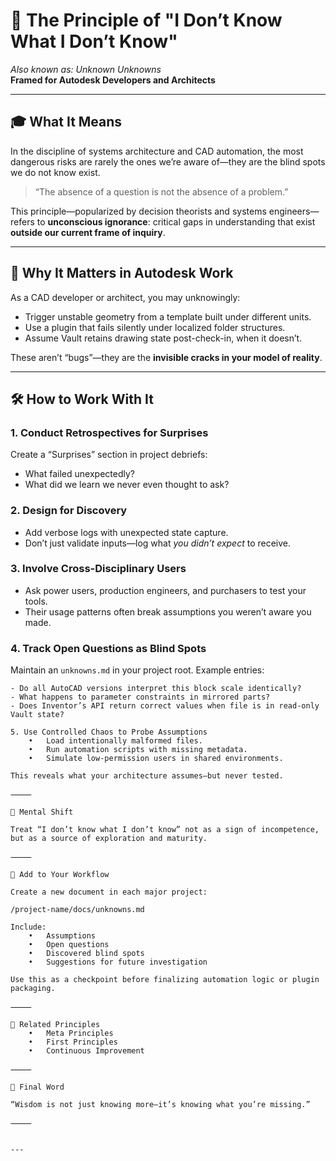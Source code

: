 # 🧠 The Principle of "I Don’t Know What I Don’t Know"  
_Also known as: Unknown Unknowns_  
**Framed for Autodesk Developers and Architects**

---

## 🎓 What It Means

In the discipline of systems architecture and CAD automation, the most dangerous risks are rarely the ones we’re aware of—they are the blind spots we do not know exist.

> “The absence of a question is not the absence of a problem.”

This principle—popularized by decision theorists and systems engineers—refers to **unconscious ignorance**: critical gaps in understanding that exist **outside our current frame of inquiry**.

---

## 🧬 Why It Matters in Autodesk Work

As a CAD developer or architect, you may unknowingly:
- Trigger unstable geometry from a template built under different units.
- Use a plugin that fails silently under localized folder structures.
- Assume Vault retains drawing state post-check-in, when it doesn’t.

These aren’t “bugs”—they are the **invisible cracks in your model of reality**.

---

## 🛠 How to Work With It

### 1. **Conduct Retrospectives for Surprises**
Create a “Surprises” section in project debriefs:
- What failed unexpectedly?
- What did we learn we never even thought to ask?

### 2. **Design for Discovery**
- Add verbose logs with unexpected state capture.
- Don’t just validate inputs—log what *you didn’t expect* to receive.

### 3. **Involve Cross-Disciplinary Users**
- Ask power users, production engineers, and purchasers to test your tools.
- Their usage patterns often break assumptions you weren’t aware you made.

### 4. **Track Open Questions as Blind Spots**
Maintain an `unknowns.md` in your project root. Example entries:
```plaintext
- Do all AutoCAD versions interpret this block scale identically?
- What happens to parameter constraints in mirrored parts?
- Does Inventor’s API return correct values when file is in read-only Vault state?

5. Use Controlled Chaos to Probe Assumptions
	•	Load intentionally malformed files.
	•	Run automation scripts with missing metadata.
	•	Simulate low-permission users in shared environments.

This reveals what your architecture assumes—but never tested.

⸻

🧭 Mental Shift

Treat “I don’t know what I don’t know” not as a sign of incompetence, but as a source of exploration and maturity.

⸻

🧠 Add to Your Workflow

Create a new document in each major project:

/project-name/docs/unknowns.md

Include:
	•	Assumptions
	•	Open questions
	•	Discovered blind spots
	•	Suggestions for future investigation

Use this as a checkpoint before finalizing automation logic or plugin packaging.

⸻

🔁 Related Principles
	•	Meta Principles
	•	First Principles
	•	Continuous Improvement

⸻

🏁 Final Word

“Wisdom is not just knowing more—it’s knowing what you’re missing.”

⸻


---
